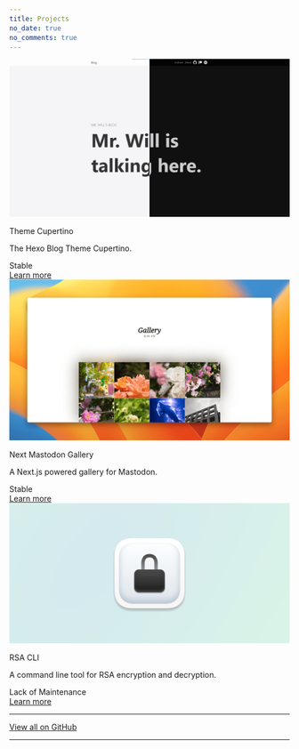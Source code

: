 ```yaml
---
title: Projects
no_date: true
no_comments: true
---
```


<div class="card-grid">
    <div class="card">
        <div class="cover-img">
            <img src="/img/000001.png" alt="A screen shot of Theme Cupertino">
        </div>
        <div class="content">
            <p class="title">Theme Cupertino</p>
            <p class="description">The Hexo Blog Theme Cupertino.</p>
        </div>
        <div class="actions">
            <div class="left">
                <span class="badge no-select">Stable</span>
            </div>
            <div class="right">
                <a class="action-button-primary" href="https://aka.mrwillcom.com/c">Learn more</a>
            </div>
        </div>
    </div>
    <div class="card">
        <div class="cover-img">
            <img src="/img/000035.png" alt="A screen shot of Next Mastodon Gallery">
        </div>
        <div class="content">
            <p class="title">Next Mastodon Gallery</p>
            <p class="description">A Next.js powered gallery for Mastodon.</p>
        </div>
        <div class="actions">
            <div class="left">
                <span class="badge no-select">Stable</span>
            </div>
            <div class="right">
                <a class="action-button-primary" href="https://aka.mrwillcom.com/nmg">Learn more</a>
            </div>
        </div>
    </div>
    <div class="card">
        <div class="cover-img">
            <img src="/img/000024.png" alt="The logo of RSA CLI">
        </div>
        <div class="content">
            <p class="title">RSA CLI</p>
            <p class="description">A command line tool for RSA encryption and decryption.</p>
        </div>
        <div class="actions">
            <div class="left">
                <span class="badge secondary no-select">Lack of Maintenance</span>
            </div>
            <div class="right">
                <a class="action-button-primary" href="https://rsa.js.org/">Learn more</a>
            </div>
        </div>
    </div>
</div>

---

<p class="text-center"><a href="https://github.com/MrWillCom?tab=repositories">View all on GitHub</a></p>

---
